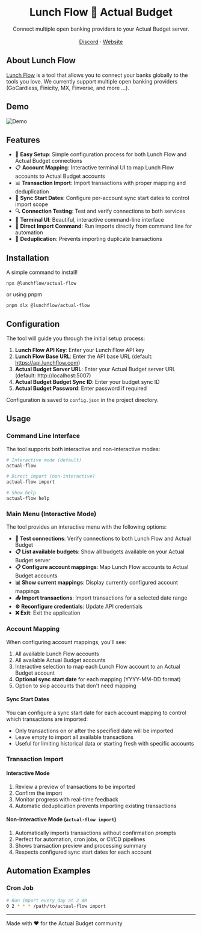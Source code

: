 <p align="center">
	<h1 align="center"><b>Lunch Flow 🤝 Actual Budget</b></h1>
<p align="center">
    Connect multiple open banking providers to your Actual Budget server.
    <br />
    <br />
    <a href="https://discord.gg/TJn5mMV4jZ">Discord</a>
    ·
    <a href="https://lunchflow.app">Website</a>
  </p>
</p>

## About Lunch Flow

[Lunch Flow](https:lunchflow.app) is a tool that allows you to connect your banks globally to the tools you love. We currently support multiple open banking providers (GoCardless, Finicity, MX, Finverse, and more ...).

## Demo

![Demo](./docs/demo.gif)

## Features

- 🔗 **Easy Setup**: Simple configuration process for both Lunch Flow and Actual Budget connections
- 📋 **Account Mapping**: Interactive terminal UI to map Lunch Flow accounts to Actual Budget accounts
- 📊 **Transaction Import**: Import transactions with proper mapping and deduplication
- 📅 **Sync Start Dates**: Configure per-account sync start dates to control import scope
- 🔍 **Connection Testing**: Test and verify connections to both services
- 📱 **Terminal UI**: Beautiful, interactive command-line interface
- 🚀 **Direct Import Command**: Run imports directly from command line for automation
- 🔄 **Deduplication**: Prevents importing duplicate transactions

## Installation

A simple command to install!

```
npx @lunchflow/actual-flow
```

or using pnpm

```
pnpm dlx @lunchflow/actual-flow
```

## Configuration

The tool will guide you through the initial setup process:

1. **Lunch Flow API Key**: Enter your Lunch Flow API key
2. **Lunch Flow Base URL**: Enter the API base URL (default: https://api.lunchflow.com)
3. **Actual Budget Server URL**: Enter your Actual Budget server URL (default: http://localhost:5007)
4. **Actual Budget Budget Sync ID**: Enter your budget sync ID
5. **Actual Budget Password**: Enter password if required

Configuration is saved to `config.json` in the project directory.

## Usage

### Command Line Interface

The tool supports both interactive and non-interactive modes:

```bash
# Interactive mode (default)
actual-flow

# Direct import (non-interactive)
actual-flow import

# Show help
actual-flow help
```

### Main Menu (Interactive Mode)

The tool provides an interactive menu with the following options:

- **🔗 Test connections**: Verify connections to both Lunch Flow and Actual Budget
- **📋 List available budgets**: Show all budgets available on your Actual Budget server
- **📋 Configure account mappings**: Map Lunch Flow accounts to Actual Budget accounts
- **📊 Show current mappings**: Display currently configured account mappings
- **📥 Import transactions**: Import transactions for a selected date range
- **⚙️ Reconfigure credentials**: Update API credentials
- **❌ Exit**: Exit the application

### Account Mapping

When configuring account mappings, you'll see:

1. All available Lunch Flow accounts
2. All available Actual Budget accounts
3. Interactive selection to map each Lunch Flow account to an Actual Budget account
4. **Optional sync start date** for each mapping (YYYY-MM-DD format)
5. Option to skip accounts that don't need mapping

#### Sync Start Dates

You can configure a sync start date for each account mapping to control which transactions are imported:
- Only transactions on or after the specified date will be imported
- Leave empty to import all available transactions
- Useful for limiting historical data or starting fresh with specific accounts

### Transaction Import

#### Interactive Mode
1. Review a preview of transactions to be imported
2. Confirm the import
3. Monitor progress with real-time feedback
4. Automatic deduplication prevents importing existing transactions

#### Non-Interactive Mode (`actual-flow import`)
1. Automatically imports transactions without confirmation prompts
2. Perfect for automation, cron jobs, or CI/CD pipelines
3. Shows transaction preview and processing summary
4. Respects configured sync start dates for each account

## Automation Examples

### Cron Job
```bash
# Run import every day at 2 AM
0 2 * * * /path/to/actual-flow import
```

---

Made with ❤️ for the Actual Budget community

